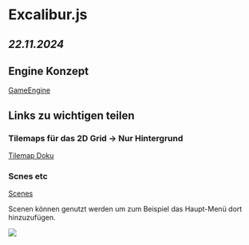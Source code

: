 # Excalibur.js
*22.11.2024*
---

## Engine Konzept

[GameEngine](https://excaliburjs.com/docs/engine)

## Links zu wichtigen teilen

### Tilemaps für das 2D Grid -> Nur Hintergrund
[Tilemap Doku](https://excaliburjs.com/docs/tilemap/)

### Scnes etc
[Scenes](https://excaliburjs.com/docs/scenes)

Scenen können genutzt werden um zum Beispiel das Haupt-Menü dort hinzuzufügen. 

![](https://excaliburjs.com/assets/images/SceneLifecycle-f54c57011352c478c15937d5180f5643.png)